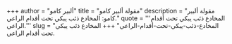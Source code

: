+++
author = "ألبير كامو"
title = "مقولة ألبير كامو"
description = "مقولة ألبير كامو: المخادع ذئب يبكي تحت أقدام الراعي."
quote = '''المخادع ذئب يبكي تحت أقدام الراعي.'''
slug = "المخادع-ذئب-يبكي-تحت-أقدام-الراعي"
+++
المخادع ذئب يبكي تحت أقدام الراعي.
